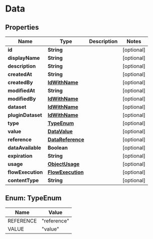
# Data

## Properties
Name | Type | Description | Notes
------------ | ------------- | ------------- | -------------
**id** | **String** |  |  [optional]
**displayName** | **String** |  |  [optional]
**description** | **String** |  |  [optional]
**createdAt** | **String** |  |  [optional]
**createdBy** | [**IdWithName**](IdWithName.md) |  |  [optional]
**modifiedAt** | **String** |  |  [optional]
**modifiedBy** | [**IdWithName**](IdWithName.md) |  |  [optional]
**dataset** | [**IdWithName**](IdWithName.md) |  |  [optional]
**pluginDataset** | [**IdWithName**](IdWithName.md) |  |  [optional]
**type** | [**TypeEnum**](#TypeEnum) |  |  [optional]
**value** | [**DataValue**](DataValue.md) |  |  [optional]
**reference** | [**DataReference**](DataReference.md) |  |  [optional]
**dataAvailable** | **Boolean** |  |  [optional]
**expiration** | **String** |  |  [optional]
**usage** | [**ObjectUsage**](ObjectUsage.md) |  |  [optional]
**flowExecution** | [**FlowExecution**](FlowExecution.md) |  |  [optional]
**contentType** | **String** |  |  [optional]


<a name="TypeEnum"></a>
## Enum: TypeEnum
Name | Value
---- | -----
REFERENCE | &quot;reference&quot;
VALUE | &quot;value&quot;



